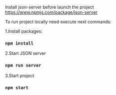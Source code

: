 Install json-server before launch the project
https://www.npmjs.com/package/json-server

To run project locally need execute next commands:

1.Install packages:
### `npm install`

2.Start JSON server
### `npm run server`

3.Start project
### `npm start`